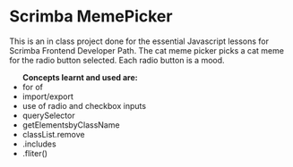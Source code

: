 
# Scrimba MemePicker
This is an in class project done for the essential Javascript lessons for Scrimba Frontend Developer Path. The cat meme picker picks a cat meme for the radio button selected. Each radio button is a mood.
<ul> <b>Concepts learnt and used are:</b>
<li>for of</li>
<li>import/export</li>
<li>use of radio and checkbox inputs</li>
<li>querySelector</li>
<li>getElementsbyClassName</li>
<li>classList.remove</li>
<li>.includes</li>
<li>.fliter()</li>

